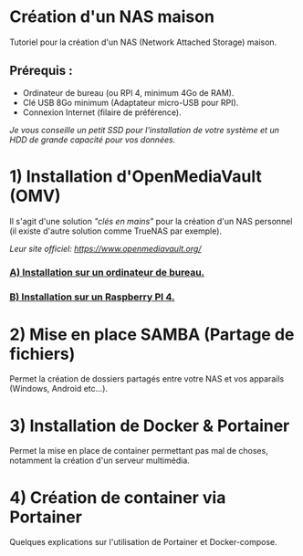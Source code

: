 # Création d'un NAS maison
Tutoriel pour la création d'un NAS (Network Attached Storage) maison.

## Prérequis :
* Ordinateur de bureau (ou RPI 4, minimum 4Go de RAM).
* Clé USB 8Go minimum (Adaptateur micro-USB pour RPI).
* Connexion Internet (filaire de préférence).

_Je vous conseille un petit SSD pour l'installation de votre système et un HDD de grande capacité pour vos données._

# 1) Installation d'OpenMediaVault (OMV)
Il s'agit d'une solution _"clés en mains"_ pour la création d'un NAS personnel (il existe d'autre solution comme TrueNAS par exemple).

_Leur site officiel: https://www.openmediavault.org/_
  ### [A) Installation sur un ordinateur de bureau.](https://github.com/MrDDream/Home_NAS/blob/main/Installation_OMV_Desktop.md)
  ### [B) Installation sur un Raspberry PI 4.](https://github.com/MrDDream/Home_NAS/blob/main/Installation_OMV_RaspberryPi.md)

# 2) Mise en place SAMBA (Partage de fichiers)
Permet la création de dossiers partagés entre votre NAS et vos apparails (Windows, Android etc...).

# 3) Installation de Docker & Portainer
Permet la mise en place de container permettant pas mal de choses, notamment la création d'un serveur multimédia.

# 4) Création de container via Portainer
Quelques explications sur l'utilisation de Portainer et Docker-compose.
